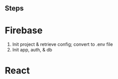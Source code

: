 ## Steps

# Firebase

1. Init project & retrieve config; convert to .env file
2. Init app, auth, & db

# React
